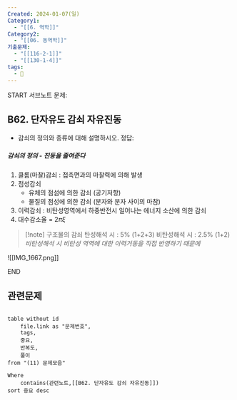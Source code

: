 ```yaml
---
Created: 2024-01-07(일)
Category1:
  - "[[6. 역학]]"
Category2:
  - "[[06. 동역학]]"
기출문제:
  - "[[116-2-1]]"
  - "[[130-1-4]]"
tags:
  - 🧮
---
```

START
서브노트
문제:  
## B62. 단자유도 감쇠 자유진동 
- 감쇠의 정의와 종류에 대해 설명하시오.
정답: 

##### 감쇠의 정의 - 진동을 줄여준다
1. 쿨롬(마찰)감쇠 : 접촉면과의 마찰력에 의해 발생
2. 점성감쇠
	- 유체의 점섬에 의한 감쇠 (공기저항)
	- 물질의 점성에 의한 감쇠 (분자와 분자 사이의 마참)
3. 이력감쇠 : 비탄성영역에서 하중반전시 일어나는 에너지 소산에 의한 감쇠
4. 대수감소율 = 2$\pi \xi$
   
> [!note] 구조물의 감쇠
> 탄성해석 시 : 5% (1+2+3)
> 비탄성해석 시 : 2.5% (1+2)
> *비탄성해석 시 비탄성 역역에 대한 이력거동을 직접 반영하기 때문에*

![[IMG_1667.png]]
<!--ID: 1704697317470-->
END


## 관련문제
```dataview

table without id
	file.link as "문제번호",
	tags,
	중요,
	반복도,
	풀이
from "(11) 문제모음"

Where
	contains(관련노트,[[B62. 단자유도 감쇠 자유진동]])
sort 중요 desc

```